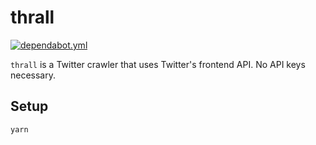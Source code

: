 # thrall

[![dependabot.yml](https://github.com/winstxnhdw/thrall/actions/workflows/dependabot.yml/badge.svg)](https://github.com/winstxnhdw/thrall/actions/workflows/dependabot.yml)

`thrall` is a Twitter crawler that uses Twitter's frontend API. No API keys necessary.

## Setup

```bash
yarn
```
